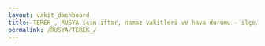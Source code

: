 ```yaml
---
layout: vakit_dashboard
title: TEREK_, RUSYA için iftar, namaz vakitleri ve hava durumu - ilçe/eyalet seç
permalink: /RUSYA/TEREK_/
---
```


<script type="text/javascript">
  var GLOBAL_COUNTRY = 'RUSYA';
  var GLOBAL_CITY = 'TEREK_';
  var GLOBAL_STATE = '';
  var lat = 72;
  var lon = 21;
</script>
